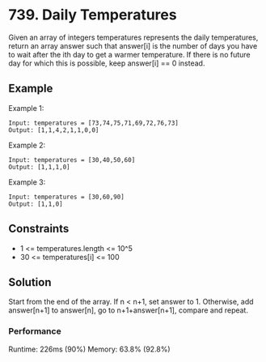 # 739. Daily Temperatures

Given an array of integers temperatures represents the daily temperatures, return an array answer such that answer[i] is the number of days you have to wait after the ith day to get a warmer temperature. If there is no future day for which this is possible, keep answer[i] == 0 instead.

## Example

Example 1:

```
Input: temperatures = [73,74,75,71,69,72,76,73]
Output: [1,1,4,2,1,1,0,0]
```

Example 2:

```
Input: temperatures = [30,40,50,60]
Output: [1,1,1,0]
```

Example 3:

```
Input: temperatures = [30,60,90]
Output: [1,1,0]
```

## Constraints

- 1 <= temperatures.length <= 10^5
- 30 <= temperatures[i] <= 100

## Solution

Start from the end of the array. If n < n+1, set answer to 1. Otherwise, add answer[n+1] to answer[n], go to n+1+answer[n+1], compare and repeat.

### Performance

Runtime: 226ms (90%)
Memory: 63.8% (92.8%)
